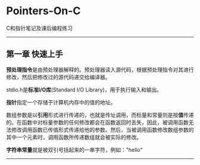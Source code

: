 # Pointers-On-C
C和指针笔记及课后编程练习

------

## 第一章 快速上手

**预处理指令**是由预处理器解释的。预处理器读入源代码，根据预处理指令对其进行修改，然后把修改过的源代码递交给编译器。

stdio.h是**标准I/O库**(Standard I/O Library)，用于执行输入和输出。

**指针**指定一个存储于计算机内存中的值的地址。

数组参数是以**引用**形式进行传递的，也就是传址调用，而标量和常量则是按**值**传递的。在函数中对标量参数的任何修改都会在函数返回时丢失，因此，被调用函数无法修改调用函数已传值形式传递给他的参数。然后，当被调用函数修改数组参数的其中一个元素时，调用函数所传递数组就会被实际的修改。

**字符串常量**就是被双引号括起来的一串字符，例如："hello"

------

